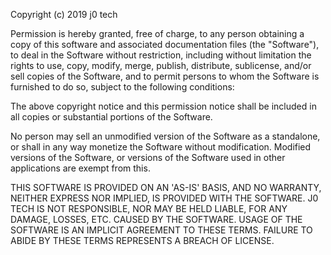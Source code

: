 Copyright (c) 2019 j0 tech

Permission is hereby granted, free of charge, to any person obtaining a copy
of this software and associated documentation files (the "Software"), to deal
in the Software without restriction, including without limitation the rights
to use, copy, modify, merge, publish, distribute, sublicense, and/or sell
copies of the Software, and to permit persons to whom the Software is
furnished to do so, subject to the following conditions:

The above copyright notice and this permission notice shall be included in
all copies or substantial portions of the Software.

No person may sell an unmodified version of the Software as a standalone,
or shall in any way monetize the Software without modification. Modified versions
of the Software, or versions of the Software used in other applications are
exempt from this.

THIS SOFTWARE IS PROVIDED ON AN 'AS-IS' BASIS, AND NO WARRANTY, NEITHER EXPRESS NOR IMPLIED,
IS PROVIDED WITH THE SOFTWARE. J0 TECH IS NOT RESPONSIBLE, NOR MAY BE HELD LIABLE, FOR ANY
DAMAGE, LOSSES, ETC. CAUSED BY THE SOFTWARE. USAGE OF THE SOFTWARE IS AN IMPLICIT AGREEMENT
TO THESE TERMS. FAILURE TO ABIDE BY THESE TERMS REPRESENTS A BREACH OF LICENSE.
